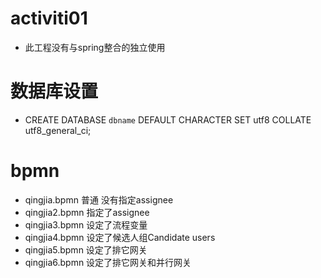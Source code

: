 # activiti01
* 此工程没有与spring整合的独立使用 
# 数据库设置
* CREATE DATABASE `dbname` DEFAULT CHARACTER SET utf8 COLLATE utf8_general_ci;
# bpmn
* qingjia.bpmn 普通 没有指定assignee
* qingjia2.bpmn 指定了assignee
* qingjia3.bpmn 设定了流程变量
* qingjia4.bpmn 设定了候选人组Candidate users
* qingjia5.bpmn 设定了排它网关
* qingjia6.bpmn 设定了排它网关和并行网关